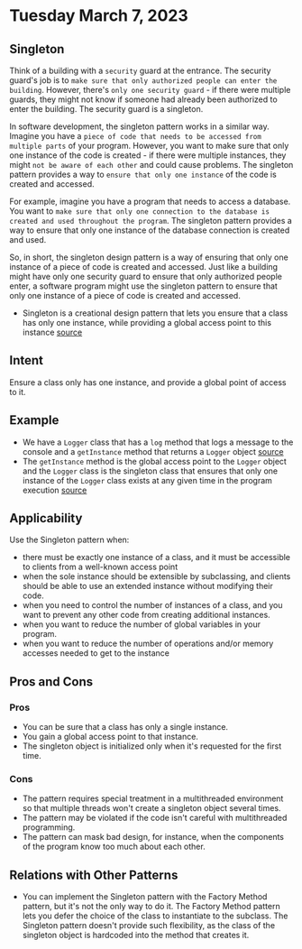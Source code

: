 # Tuesday March 7, 2023

## Singleton

Think of a building with a `security` guard at the entrance. The security guard's job is to `make sure that only authorized people can enter the building`. However, there's `only one security guard` - if there were multiple guards, they might not know if someone had already been authorized to enter the building. The security guard is a singleton.

In software development, the singleton pattern works in a similar way. Imagine you have a `piece of code that needs to be accessed from multiple parts` of your program. However, you want to make sure that only one instance of the code is created - if there were multiple instances, they might `not be aware of each other` and could cause problems. The singleton pattern provides a way to `ensure that only one instance` of the code is created and accessed.

For example, imagine you have a program that needs to access a database. You want to `make sure that only one connection to the database is created and used throughout the program`. The singleton pattern provides a way to ensure that only one instance of the database connection is created and used.

So, in short, the singleton design pattern is a way of ensuring that only one instance of a piece of code is created and accessed. Just like a building might have only one security guard to ensure that only authorized people enter, a software program might use the singleton pattern to ensure that only one instance of a piece of code is created and accessed.

- Singleton is a creational design pattern that lets you ensure that a class has only one instance, while providing a global access point to this instance [source](https://refactoring.guru/design-patterns/singleton)

## Intent

Ensure a class only has one instance, and provide a global point of access to it.

## Example

- We have a `Logger` class that has a `log` method that logs a message to the console and a `getInstance` method that returns a `Logger` object [source](https://refactoring.guru/design-patterns/singleton/java/example)
- The `getInstance` method is the global access point to the `Logger` object and the `Logger` class is the singleton class that ensures that only one instance of the `Logger` class exists at any given time in the program execution [source](https://refactoring.guru/design-patterns/singleton/java/example)

## Applicability

Use the Singleton pattern when:

- there must be exactly one instance of a class, and it must be accessible to clients from a well-known access point
- when the sole instance should be extensible by subclassing, and clients should be able to use an extended instance without modifying their code.
- when you need to control the number of instances of a class, and you want to prevent any other code from creating additional instances.
- when you want to reduce the number of global variables in your program.
- when you want to reduce the number of operations and/or memory accesses needed to get to the instance

## Pros and Cons

### Pros

- You can be sure that a class has only a single instance.
- You gain a global access point to that instance.
- The singleton object is initialized only when it's requested for the first time.

### Cons

- The pattern requires special treatment in a multithreaded environment so that multiple threads won't create a singleton object several times.
- The pattern may be violated if the code isn't careful with multithreaded programming.
- The pattern can mask bad design, for instance, when the components of the program know too much about each other.

## Relations with Other Patterns

- You can implement the Singleton pattern with the Factory Method pattern, but it's not the only way to do it. The Factory Method pattern lets you defer the choice of the class to instantiate to the subclass. The Singleton pattern doesn't provide such flexibility, as the class of the singleton object is hardcoded into the method that creates it.
